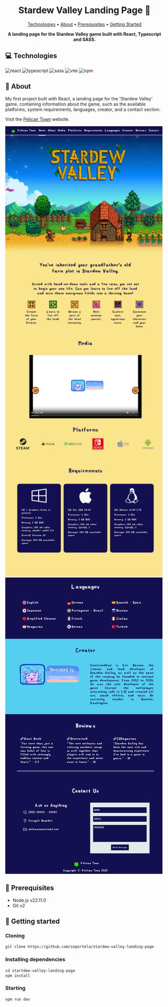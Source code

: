 [REACT_BADGE]: https://img.shields.io/badge/react-%2320232a.svg?style=for-the-badge&logo=react&logoColor=%2361DAFB
[TYPESCRIPT_BADGE]: https://img.shields.io/badge/typescript-%23007ACC.svg?style=for-the-badge&logo=typescript&logoColor=white
[SASS_BADGE]: https://img.shields.io/badge/SASS-hotpink.svg?style=for-the-badge&logo=SASS&logoColor=white
[NPM_BADGE]: https://img.shields.io/badge/NPM-%23CB3837.svg?style=for-the-badge&logo=npm&logoColor=white
[VITE_BADGE]: https://img.shields.io/badge/vite-%23646CFF.svg?style=for-the-badge&logo=vite&logoColor=white
[WEBSITE_LINK]: https://pelican-town.pages.dev/

<h1 align="center" style="font-weight: bold;">Stardew Valley Landing Page 🐔</h1>

<p align="center">
 <a href="#technologies">Technologies</a> • 
 <a href="#about">About</a> • 
 <a href="#requisites">Prerequisites</a> • 
 <a href="#started">Getting Started</a> 
</p>

<p align="center">
    <b>A landing page for the Stardew Valley game built with React, Typescript and SASS.</b>
</p>

<h2 id="technologies">💻 Technologies</h2>

![react][REACT_BADGE]
![typescript][TYPESCRIPT_BADGE]
![sass][SASS_BADGE]
![vite][VITE_BADGE]
![npm][NPM_BADGE]

<h2 id="about">📌 About</h2>

<p>
  My first project built with React, a landing page for the 'Stardew Valley' game, containing information about the game, such as the available platforms, system requirements, languages, creator, and a contact section. 
</p>

Visit the [Pelican Town](https://pelican-town.pages.dev/) website.

<img src=".github/screenshot1.png" alt="Home Page" width="500px"></td>
<img src=".github/screenshot2.png" alt="Home Page" width="500px"></td>

<h2 id="requisites">📝 Prerequisites</h2>

- Node.js v22.11.0
- Git v2

<h2 id="started">🚀 Getting started</h2>

<h3>Cloning</h3>

```shell
git clone https://github.com/snportela/stardew-valley-landing-page
```

<h3>Installing dependencies</h3>

```shell
cd startdew-valley-landing-page
npm install
```

<h3>Starting</h3>

```shell
npm run dev
```
